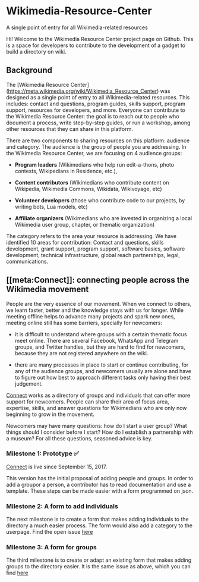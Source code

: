 # Wikimedia-Resource-Center
A single point of entry for all Wikimedia-related resources

Hi! Welcome to the Wikimedia Resource Center project page on Github. This is a space for developers to contribute to the development of a gadget to build a directory on wiki. 

## Background
The [Wikimedia Resource Center] (https://meta.wikimedia.org/wiki/Wikimedia_Resource_Center) was designed as a single point of entry to all Wikimedia-related resources. This includes: contact and questions, program guides, skills support, program support, resources for developers, and more. Everyone can contribute to the Wikimedia Resource Center: the goal is to reach out to people who document a process, write step-by-step guides, or run a workshop, among other resources that they can share in this platform. 

There are two components to sharing resources on this platform: audience and category. The audience is the group of people you are addressing. In the Wikimedia Resource Center, we are focusing on 4 audience groups: 

- **Program leaders** (Wikimedians who help run edit-a-thons, photo contests, Wikipedians in Residence, etc.), 

- **Content contributors** (Wikimedians who contribute content on Wikipedia, Wikimedia Commons, Wikidata, Wikivoyage, etc) 

- **Volunteer developers** (those who contribute code to our projects, by writing bots, Lua models, etc)

- **Affiliate organizers** (Wikimedians who are invested in organizing a local Wikimedia user group, chapter, or thematic organization)


The category refers to the area your resource is addressing. We have identified 10 areas for contribution: Contact and questions, skills development, grant support, program support, software basics, software development, technical infrastructure, global reach partnerships, legal, communications. 


## [[meta:Connect]]: connecting people across the Wikimedia movement

People are the very essence of our movement. When we connect to others, we learn faster, better and the knowledge stays with us for longer. While meeting offline helps to advance many projects and spark new ones, meeting online still has some barriers, specially for newcomers:

- it is difficult to understand where groups with a certain thematic focus meet online. There are several Facebook, WhatsApp and Telegram groups, and Twitter handles, but they are hard to find for newcomers, because they are not registered anywhere on the wiki. 

- there are many processes in place to start or continue contributing, for any of the audience groups, and newcomers usually are alone and have to figure out how best to approach different tasks only having their best judgement. 

[Connect](https://meta.wikimedia.org/wiki/Connect) works as a directory of groups and individuals that can offer more support for newcomers. People can share their area of focus area, expertise, skills, and answer questions for Wikimedians who are only now beginning to grow in the movement. 

Newcomers may have many questions: how do I start a user group? What things should I consider before I start? How do I establish a partnership with a museum? For all these questions, seasoned advice is key. 

### Milestone 1: Prototype :white_check_mark:
[Connect](https://meta.wikimedia.org/wiki/Connect) is live since September 15, 2017. 

This version has the initial proposal of adding people and groups. In order to add a groupor a person, a contributor has to read documentation and use a template. These steps can be made easier with a form programmed on json. 

### Milestone 2: A form to add individuals
The next milestone is to create a form that makes adding individuals to the directory a much easier process. The form would also add a category to the userpage. Find the open issue [here](https://github.com/macruzbar/Wikimedia-Resource-Center/issues/7)

### Milestone 3: A form for groups
The third milestone is to create or adapt an existing form that makes adding groups to the directory easier. It is the same issue as above, which you can find [here](https://github.com/macruzbar/Wikimedia-Resource-Center/issues/7)
